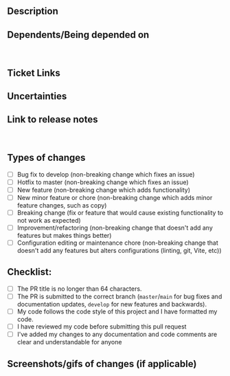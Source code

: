 ## Description
<!-- Describe your changes in detail -->

## Dependents/Being depended on
<!-- Please provide link if this pull request is dependent on another pull request or -->
<!-- If this PR is being depended on -->
​
## Ticket Links
<!-- Note any ticket(s) links that are resolved by this PR -->

## Uncertainties
<!-- Please provide code reviewers with anything you are uncertain of or should get more attention in code review. -->

## Link to release notes
<!-- If this is a PR to master for a production release, attach a link to the release notes document -->
​
## Types of changes
<!-- What types of changes does your code introduce? Put an `x` in all the boxes that apply: -->
- [ ] Bug fix to develop (non-breaking change which fixes an issue)
- [ ] Hotfix to master (non-breaking change which fixes an issue)
- [ ] New feature (non-breaking change which adds functionality)
- [ ] New minor feature or chore (non-breaking change which adds minor feature changes, such as copy)
- [ ] Breaking change (fix or feature that would cause existing functionality to not work as expected)
- [ ] Improvement/refactoring (non-breaking change that doesn't add any features but makes things better)
- [ ] Configuration editing or maintenance chore (non-breaking change that doesn't add any features but alters configurations (linting, git, Vite, etc))
​
## Checklist:
<!-- Go over all the following points, and put an `x` in all the boxes that apply. -->
<!-- If you're unsure about any of these, don't hesitate to ask. We're here to help! -->
- [ ] The PR title is no longer than 64 characters.
- [ ] The PR is submitted to the correct branch (`master`/`main` for bug fixes and documentation updates, `develop` for new features and backwards).
- [ ] My code follows the code style of this project and I have formatted my code.
- [ ] I have reviewed my code before submitting this pull request
- [ ] I've added my changes to any documentation and code comments are clear and understandable for anyone

## Screenshots/gifs of changes (if applicable)

